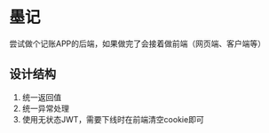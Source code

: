 # 墨记

尝试做个记账APP的后端，如果做完了会接着做前端（网页端、客户端等）

## 设计结构

1. 统一返回值
2. 统一异常处理
3. 使用无状态JWT，需要下线时在前端清空cookie即可